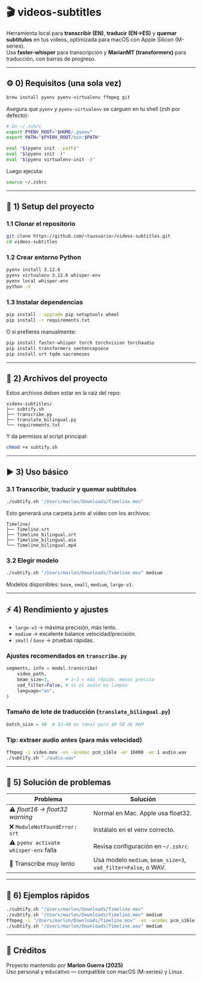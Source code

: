 # 🎬 videos-subtitles

Herramienta local para **transcribir (EN)**, **traducir (EN→ES)** y **quemar subtítulos** en tus videos, optimizada para macOS con Apple Silicon (M-series).  
Usa **faster-whisper** para transcripción y **MarianMT (transformers)** para traducción, con barras de progreso.

---

## ⚙️ 0) Requisitos (una sola vez)

```bash
brew install pyenv pyenv-virtualenv ffmpeg git
```

Asegura que `pyenv` y `pyenv-virtualenv` se carguen en tu shell (zsh por defecto):

```bash
# En ~/.zshrc
export PYENV_ROOT="$HOME/.pyenv"
export PATH="$PYENV_ROOT/bin:$PATH"

eval "$(pyenv init --path)"
eval "$(pyenv init -)"
eval "$(pyenv virtualenv-init -)"
```

Luego ejecuta:
```bash
source ~/.zshrc
```

---

## 🚀 1) Setup del proyecto

### 1.1 Clonar el repositorio

```bash
git clone https://github.com/<tuusuario>/videos-subtitles.git
cd videos-subtitles
```

### 1.2 Crear entorno Python

```bash
pyenv install 3.12.6
pyenv virtualenv 3.12.6 whisper-env
pyenv local whisper-env
python -V
```

### 1.3 Instalar dependencias

```bash
pip install --upgrade pip setuptools wheel
pip install -r requirements.txt
```

O si prefieres manualmente:

```bash
pip install faster-whisper torch torchvision torchaudio
pip install transformers sentencepiece
pip install srt tqdm sacremoses
```

---

## 🧩 2) Archivos del proyecto

Estos archivos deben estar en la raíz del repo:

```
videos-subtitles/
├── subtify.sh
├── transcribe.py
├── translate_bilingual.py
└── requirements.txt
```

Y da permisos al script principal:

```bash
chmod +x subtify.sh
```

---

## ▶️ 3) Uso básico

### 3.1 Transcribir, traducir y quemar subtítulos

```bash
./subtify.sh "/Users/marlon/Downloads/Timeline.mov"
```

Esto generará una carpeta junto al video con los archivos:

```
Timeline/
├── Timeline.srt
├── Timeline_bilingual.srt
├── Timeline_bilingual.ass
└── Timeline_bilingual.mp4
```

### 3.2 Elegir modelo

```bash
./subtify.sh "/Users/marlon/Downloads/Timeline.mov" medium
```

Modelos disponibles: `base`, `small`, `medium`, `large-v3`.

---

## ⚡ 4) Rendimiento y ajustes

- `large-v3` → máxima precisión, más lento.  
- `medium` → excelente balance velocidad/precisión.  
- `small` / `base` → pruebas rápidas.

### Ajustes recomendados en `transcribe.py`

```python
segments, info = model.transcribe(
    video_path,
    beam_size=3,      # 1–3 = más rápido, menos preciso
    vad_filter=False, # si el audio es limpio
    language="en",
)
```

### Tamaño de lote de traducción (`translate_bilingual.py`)

```python
batch_size = 40  # 32–48 es ideal para 48 GB de RAM
```

### Tip: extraer audio antes (para más velocidad)

```bash
ffmpeg -i video.mov -vn -acodec pcm_s16le -ar 16000 -ac 1 audio.wav
./subtify.sh "./audio.wav"
```

---

## 🧰 5) Solución de problemas

| Problema | Solución |
|-----------|-----------|
| ⚠️ *float16 → float32 warning* | Normal en Mac. Apple usa float32. |
| ❌ `ModuleNotFoundError: srt` | Instálalo en el venv correcto. |
| ⚠️ `pyenv activate whisper-env` falla | Revisa configuración en `~/.zshrc`. |
| 🐢 Transcribe muy lento | Usa modelo `medium`, `beam_size=3`, `vad_filter=False`, o WAV. |

---

## 📖 6) Ejemplos rápidos

```bash
./subtify.sh "/Users/marlon/Downloads/Timeline.mov"
./subtify.sh "/Users/marlon/Downloads/Timeline.mov" medium
ffmpeg -i "/Users/marlon/Downloads/Timeline.mov" -vn -acodec pcm_s16le -ar 16000 -ac 1 "/Users/marlon/Downloads/Timeline.wav"
./subtify.sh "/Users/marlon/Downloads/Timeline.wav" medium
```

---

## 🧡 Créditos

Proyecto mantenido por **Marlon Guerra (2025)**  
Uso personal y educativo — compatible con macOS (M-series) y Linux.

